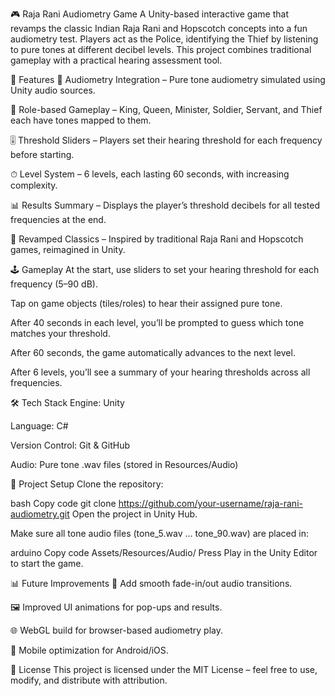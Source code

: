 🎮 Raja Rani Audiometry Game
A Unity-based interactive game that revamps the classic Indian Raja Rani and Hopscotch concepts into a fun audiometry test.
Players act as the Police, identifying the Thief by listening to pure tones at different decibel levels. This project combines traditional gameplay with a practical hearing assessment tool.

🚀 Features
🎵 Audiometry Integration – Pure tone audiometry simulated using Unity audio sources.

🧩 Role-based Gameplay – King, Queen, Minister, Soldier, Servant, and Thief each have tones mapped to them.

🎚 Threshold Sliders – Players set their hearing threshold for each frequency before starting.

⏱ Level System – 6 levels, each lasting 60 seconds, with increasing complexity.

📊 Results Summary – Displays the player’s threshold decibels for all tested frequencies at the end.

🎨 Revamped Classics – Inspired by traditional Raja Rani and Hopscotch games, reimagined in Unity.

🕹 Gameplay
At the start, use sliders to set your hearing threshold for each frequency (5–90 dB).

Tap on game objects (tiles/roles) to hear their assigned pure tone.

After 40 seconds in each level, you’ll be prompted to guess which tone matches your threshold.

After 60 seconds, the game automatically advances to the next level.

After 6 levels, you’ll see a summary of your hearing thresholds across all frequencies.

🛠 Tech Stack
Engine: Unity

Language: C#

Version Control: Git & GitHub

Audio: Pure tone .wav files (stored in Resources/Audio)

📂 Project Setup
Clone the repository:

bash
Copy code
git clone https://github.com/your-username/raja-rani-audiometry.git
Open the project in Unity Hub.

Make sure all tone audio files (tone_5.wav … tone_90.wav) are placed in:

arduino
Copy code
Assets/Resources/Audio/
Press Play in the Unity Editor to start the game.

📊 Future Improvements
🎵 Add smooth fade-in/out audio transitions.

🖼 Improved UI animations for pop-ups and results.

🌐 WebGL build for browser-based audiometry play.

📱 Mobile optimization for Android/iOS.

📜 License
This project is licensed under the MIT License – feel free to use, modify, and distribute with attribution.
